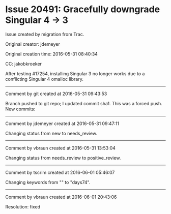 # Issue 20491: Gracefully downgrade Singular 4 -> 3

Issue created by migration from Trac.

Original creator: jdemeyer

Original creation time: 2016-05-31 08:40:34

CC:  jakobkroeker

After testing #17254, installing Singular 3 no longer works due to a conflicting Singular 4 omalloc library.


---

Comment by git created at 2016-05-31 09:43:53

Branch pushed to git repo; I updated commit sha1. This was a forced push. New commits:


---

Comment by jdemeyer created at 2016-05-31 09:47:11

Changing status from new to needs_review.


---

Comment by vbraun created at 2016-05-31 13:53:04

Changing status from needs_review to positive_review.


---

Comment by tscrim created at 2016-06-01 05:46:07

Changing keywords from "" to "days74".


---

Comment by vbraun created at 2016-06-01 20:43:06

Resolution: fixed
